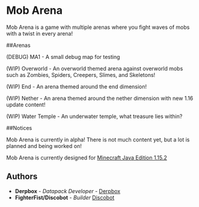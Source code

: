# Mob Arena

Mob Arena is a game with multiple arenas where you fight waves of mobs with a twist in every arena!

##Arenas

(DEBUG) MA1 - A small debug map for testing

(WIP) Overworld - An overworld themed arena against overworld mobs such as Zombies, Spiders, Creepers, Slimes, and Skeletons!

(WIP) End - An arena themed around the end dimension!

(WIP) Nether - An arena themed around the nether dimension with new 1.16 update content!

(WIP) Water Temple - An underwater temple, what treasure lies within?

##Notices

Mob Arena is currently in alpha! There is not much content yet, but a lot is planned and being worked on!

Mob Arena is currently designed for [Minecraft Java Edition 1.15.2](https://www.minecraft.net/en-us/article/minecraft-java-edition-1-15-2)

## Authors

* **Derpbox** - *Datapack Developer* - [Derpbox](https://github.com/dbtderpbox)
* **FighterFist/Discobot** - *Builder* [Discobot](https://github.com/disco-b0t)
